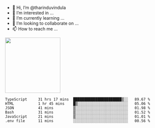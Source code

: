- 👋 Hi, I’m @tharinduvindula
- 👀 I’m interested in ...
- 🌱 I’m currently learning ...
- 💞️ I’m looking to collaborate on ...
- 📫 How to reach me ...

<!---
tharinduvindula/tharinduvindula is a ✨ special ✨ repository because its `README.md` (this file) appears on your GitHub profile.
You can click the Preview link to take a look at your changes.
--->

<img height="180em" src="https://github-readme-stats.vercel.app/api?username=tharinduvindula&show_icons=true&hide_border=false&&count_private=true&include_all_commits=true" />


<!--START_SECTION:waka-->

```text
TypeScript     31 hrs 17 mins  ██████████████████████▒░░   89.67 %
HTML           1 hr 45 mins    █▒░░░░░░░░░░░░░░░░░░░░░░░   05.06 %
JSON           41 mins         ▒░░░░░░░░░░░░░░░░░░░░░░░░   01.98 %
Bash           31 mins         ▒░░░░░░░░░░░░░░░░░░░░░░░░   01.52 %
JavaScript     21 mins         ▒░░░░░░░░░░░░░░░░░░░░░░░░   01.01 %
.env file      11 mins         ░░░░░░░░░░░░░░░░░░░░░░░░░   00.56 %
```

<!--END_SECTION:waka-->
